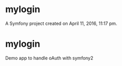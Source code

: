 mylogin
=======

A Symfony project created on April 11, 2016, 11:17 pm.
# mylogin

Demo app to handle oAuth with symfony2
